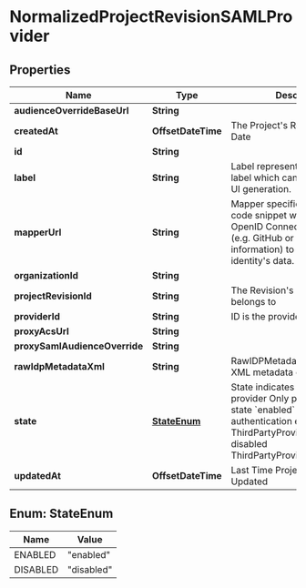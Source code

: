 

# NormalizedProjectRevisionSAMLProvider


## Properties

| Name | Type | Description | Notes |
|------------ | ------------- | ------------- | -------------|
|**audienceOverrideBaseUrl** | **String** |  |  [optional] |
|**createdAt** | **OffsetDateTime** | The Project&#39;s Revision Creation Date |  [optional] [readonly] |
|**id** | **String** |  |  [optional] |
|**label** | **String** | Label represents an optional label which can be used in the UI generation. |  [optional] |
|**mapperUrl** | **String** | Mapper specifies the JSONNet code snippet which uses the OpenID Connect Provider&#39;s data (e.g. GitHub or Google profile information) to hydrate the identity&#39;s data. |  [optional] |
|**organizationId** | **String** |  |  [optional] |
|**projectRevisionId** | **String** | The Revision&#39;s ID this schema belongs to |  [optional] |
|**providerId** | **String** | ID is the provider&#39;s ID |  [optional] |
|**proxyAcsUrl** | **String** |  |  [optional] |
|**proxySamlAudienceOverride** | **String** |  |  [optional] |
|**rawIdpMetadataXml** | **String** | RawIDPMetadataXML is the raw XML metadata of the IDP. |  [optional] |
|**state** | [**StateEnum**](#StateEnum) | State indicates the state of the provider  Only providers with state &#x60;enabled&#x60; will be used for authentication enabled ThirdPartyProviderStateEnabled disabled ThirdPartyProviderStateDisabled |  [optional] |
|**updatedAt** | **OffsetDateTime** | Last Time Project&#39;s Revision was Updated |  [optional] [readonly] |



## Enum: StateEnum

| Name | Value |
|---- | -----|
| ENABLED | &quot;enabled&quot; |
| DISABLED | &quot;disabled&quot; |



